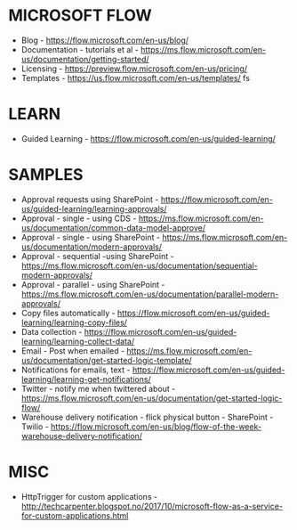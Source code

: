 # MICROSOFT FLOW
* Blog - https://flow.microsoft.com/en-us/blog/
* Documentation - tutorials et al - https://ms.flow.microsoft.com/en-us/documentation/getting-started/
* Licensing - https://preview.flow.microsoft.com/en-us/pricing/
* Templates - https://us.flow.microsoft.com/en-us/templates/
fs
# LEARN
* Guided Learning - https://flow.microsoft.com/en-us/guided-learning/

# SAMPLES
* Approval requests using SharePoint - https://flow.microsoft.com/en-us/guided-learning/learning-approvals/
* Approval - single - using CDS - https://ms.flow.microsoft.com/en-us/documentation/common-data-model-approve/
* Approval - single - using SharePoint - https://ms.flow.microsoft.com/en-us/documentation/modern-approvals/
* Approval - sequential -using SharePoint - https://ms.flow.microsoft.com/en-us/documentation/sequential-modern-approvals/ 
* Approval - parallel - using SharePoint - https://ms.flow.microsoft.com/en-us/documentation/parallel-modern-approvals/
* Copy files automatically - https://flow.microsoft.com/en-us/guided-learning/learning-copy-files/
* Data collection - https://flow.microsoft.com/en-us/guided-learning/learning-collect-data/
* Email - Post when emailed - https://ms.flow.microsoft.com/en-us/documentation/get-started-logic-template/
* Notifications for emails, text - https://flow.microsoft.com/en-us/guided-learning/learning-get-notifications/
* Twitter - notify me when twittered about - https://ms.flow.microsoft.com/en-us/documentation/get-started-logic-flow/
* Warehouse delivery notification - flick physical button - SharePoint - Twilio - https://flow.microsoft.com/en-us/blog/flow-of-the-week-warehouse-delivery-notification/ 

# MISC
* HttpTrigger for custom applications - http://techcarpenter.blogspot.no/2017/10/microsoft-flow-as-a-service-for-custom-applications.html


